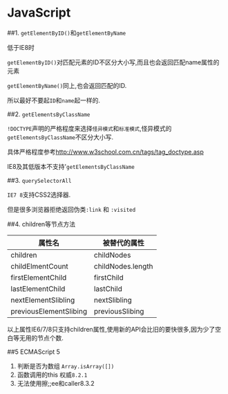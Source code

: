# JavaScript

##1. `getElementByID()`和`getElementByName`

低于IE8时

`getElementByID()`对匹配元素的ID不区分大小写,而且也会返回匹配name属性的元素

`getElementByName()`同上,也会返回匹配的ID.

所以最好不要起`ID`和`name`起一样的.

##2. `getElementsByClassName`

`!DOCTYPE`声明的严格程度来选择`怪异模式`和`标准模式`,怪异模式的`getElementsByClassName`不区分大小写.

具体严格程度参考<http://www.w3school.com.cn/tags/tag_doctype.asp>

IE8及其低版本不支持'`getElementsByClassName`

##3. `querySelectorAll`

`IE7 8`支持CSS2选择器.

但是很多浏览器拒绝返回伪类`:link` 和 `:visited`

##4. children等节点方法

| 属性名                 | 被替代的属性      |
|------------------------|-------------------|
| children               | childNodes        |
| childElmentCount       | childNodes.length |
| firstElementChild      | firstChild        |
| lastElementChild       | lastChild         |
| nextElementSlibling    | nextSlibling      |
| previousElementSlibing | previousSlibing   |

以上属性IE6/7/8只支持children属性,使用新的API会比旧的要快很多,因为少了空白等无用的节点个数.

##5 ECMAScript 5

1. 判断是否为数组 `Array.isArray([])`
2. 函数调用的this 权威`8.2.1`
3. 无法使用擦;;ee和caller8.3.2